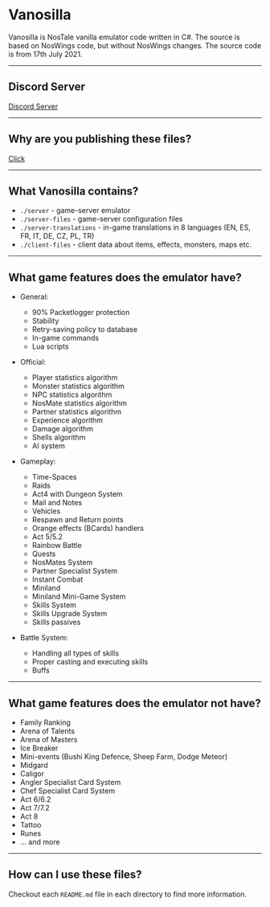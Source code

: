 # Vanosilla

Vanosilla is NosTale vanilla emulator code written in C#. 
The source is based on NosWings code, but without NosWings changes. The source code is from 17th July 2021. 

___

## Discord Server

[Discord Server](https://discord.gg/UFKqRU8w8B)

___

## Why are you publishing these files?

[Click](https://hackmd.io/@7-YADak6T_irIo-ELpd-wQ/noswings)

___

## What Vanosilla contains?

- `./server` - game-server emulator
- `./server-files` - game-server configuration files
- `./server-translations` - in-game translations in 8 languages (EN, ES, FR, IT, DE, CZ, PL, TR)
- `./client-files` - client data about items, effects, monsters, maps etc.
___

## What game features does the emulator have?
- General:
   - 90% Packetlogger protection
   - Stability
   - Retry-saving policy to database
   - In-game commands
   - Lua scripts
- Official:
   - Player statistics algorithm
   - Monster statistics algorithm
   - NPC statistics algorithm
   - NosMate statistics algorithm
   - Partner statistics algorithm
   - Experience algorithm
   - Damage algorithm
   - Shells algorithm
   - AI system
- Gameplay:
   - Time-Spaces
   - Raids
   - Act4 with Dungeon System
   - Mail and Notes
   - Vehicles
   - Respawn and Return points
   - Orange effects (BCards) handlers
   - Act 5/5.2
   - Rainbow Battle
   - Quests
   - NosMates System
   - Partner Specialist System
   - Instant Combat
   - Miniland
   - Miniland Mini-Game System
   - Skills System
   - Skills Upgrade System
   - Skills passives

- Battle System:
   - Handling all types of skills
   - Proper casting and executing skills
   - Buffs

___

## What game features does the emulator not have?

- Family Ranking
- Arena of Talents
- Arena of Masters
- Ice Breaker
- Mini-events (Bushi King Defence, Sheep Farm, Dodge Meteor)
- Midgard
- Caligor
- Angler Specialist Card System
- Chef Specialist Card System
- Act 6/6.2
- Act 7/7.2
- Act 8
- Tattoo
- Runes
- ... and more

___

## How can I use these files?

Checkout each `README.md` file in each directory to find more information.

